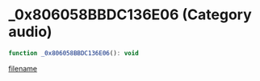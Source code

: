 # _0x806058BBDC136E06 (Category audio)

```js
function _0x806058BBDC136E06(): void
```

[filename](_0x806058BBDC136E06_m.md ':include')